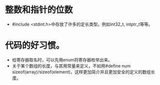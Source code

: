 # 整数和指针的位数
+ #include <stdint.h>中存放了许多的定长类型。例如int32_t, intptr_t等等。

# 代码的好习惯。
+ 给寄存器取名时，可以先用enum将寄存器枚举出来。
+ 关于某个数组的长度，与其用常量来定义，不如用#define num sizeof(array)/sizeof(element)，这样更加简介并且更加安全的定义的数组长度。